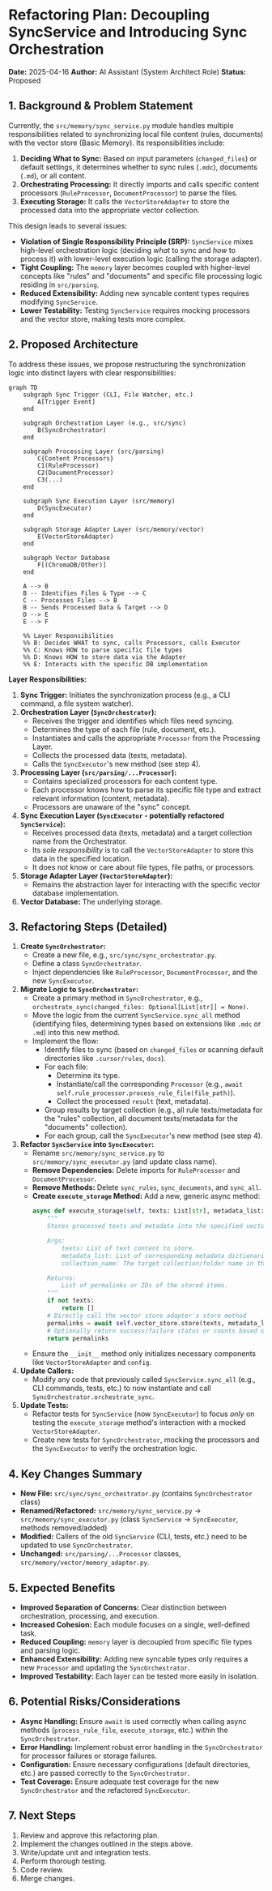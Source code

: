 # Refactoring Plan: Decoupling SyncService and Introducing Sync Orchestration

**Date:** 2025-04-16
**Author:** AI Assistant (System Architect Role)
**Status:** Proposed

## 1. Background & Problem Statement

Currently, the `src/memory/sync_service.py` module handles multiple responsibilities related to synchronizing local file content (rules, documents) with the vector store (Basic Memory). Its responsibilities include:

1. **Deciding What to Sync:** Based on input parameters (`changed_files`) or default settings, it determines whether to sync rules (`.mdc`), documents (`.md`), or all content.
2. **Orchestrating Processing:** It directly imports and calls specific content processors (`RuleProcessor`, `DocumentProcessor`) to parse the files.
3. **Executing Storage:** It calls the `VectorStoreAdapter` to store the processed data into the appropriate vector collection.

This design leads to several issues:

* **Violation of Single Responsibility Principle (SRP):** `SyncService` mixes high-level orchestration logic (deciding *what* to sync and *how* to process it) with lower-level execution logic (calling the storage adapter).
* **Tight Coupling:** The `memory` layer becomes coupled with higher-level concepts like "rules" and "documents" and specific file processing logic residing in `src/parsing`.
* **Reduced Extensibility:** Adding new syncable content types requires modifying `SyncService`.
* **Lower Testability:** Testing `SyncService` requires mocking processors and the vector store, making tests more complex.

## 2. Proposed Architecture

To address these issues, we propose restructuring the synchronization logic into distinct layers with clear responsibilities:

```mermaid
graph TD
    subgraph Sync Trigger (CLI, File Watcher, etc.)
        A[Trigger Event]
    end

    subgraph Orchestration Layer (e.g., src/sync)
        B(SyncOrchestrator)
    end

    subgraph Processing Layer (src/parsing)
        C{Content Processors}
        C1(RuleProcessor)
        C2(DocumentProcessor)
        C3(...)
    end

    subgraph Sync Execution Layer (src/memory)
        D(SyncExecutor)
    end

    subgraph Storage Adapter Layer (src/memory/vector)
        E(VectorStoreAdapter)
    end

    subgraph Vector Database
        F[(ChromaDB/Other)]
    end

    A --> B
    B -- Identifies Files & Type --> C
    C -- Processes Files --> B
    B -- Sends Processed Data & Target --> D
    D --> E
    E --> F

    %% Layer Responsibilities
    %% B: Decides WHAT to sync, calls Processors, calls Executor
    %% C: Knows HOW to parse specific file types
    %% D: Knows HOW to store data via the Adapter
    %% E: Interacts with the specific DB implementation
```

**Layer Responsibilities:**

1. **Sync Trigger:** Initiates the synchronization process (e.g., a CLI command, a file system watcher).
2. **Orchestration Layer (`SyncOrchestrator`):**
    * Receives the trigger and identifies which files need syncing.
    * Determines the type of each file (rule, document, etc.).
    * Instantiates and calls the appropriate `Processor` from the Processing Layer.
    * Collects the processed data (texts, metadata).
    * Calls the `SyncExecutor`'s new method (see step 4).
3. **Processing Layer (`src/parsing/...Processor`):**
    * Contains specialized processors for each content type.
    * Each processor knows how to parse its specific file type and extract relevant information (content, metadata).
    * Processors are unaware of the "sync" concept.
4. **Sync Execution Layer (`SyncExecutor` - potentially refactored `SyncService`):**
    * Receives processed data (texts, metadata) and a target collection name from the Orchestrator.
    * Its *sole responsibility* is to call the `VectorStoreAdapter` to store this data in the specified location.
    * It does not know or care about file types, file paths, or processors.
5. **Storage Adapter Layer (`VectorStoreAdapter`):**
    * Remains the abstraction layer for interacting with the specific vector database implementation.
6. **Vector Database:** The underlying storage.

## 3. Refactoring Steps (Detailed)

1. **Create `SyncOrchestrator`:**
    * Create a new file, e.g., `src/sync/sync_orchestrator.py`.
    * Define a class `SyncOrchestrator`.
    * Inject dependencies like `RuleProcessor`, `DocumentProcessor`, and the new `SyncExecutor`.
2. **Migrate Logic to `SyncOrchestrator`:**
    * Create a primary method in `SyncOrchestrator`, e.g., `orchestrate_sync(changed_files: Optional[List[str]] = None)`.
    * Move the logic from the current `SyncService.sync_all` method (identifying files, determining types based on extensions like `.mdc` or `.md`) into this new method.
    * Implement the flow:
        * Identify files to sync (based on `changed_files` or scanning default directories like `.cursor/rules`, `docs`).
        * For each file:
            * Determine its type.
            * Instantiate/call the corresponding `Processor` (e.g., `await self.rule_processor.process_rule_file(file_path)`).
            * Collect the processed `result` (text, metadata).
        * Group results by target collection (e.g., all rule texts/metadata for the "rules" collection, all document texts/metadata for the "documents" collection).
        * For each group, call the `SyncExecutor`'s new method (see step 4).
3. **Refactor `SyncService` into `SyncExecutor`:**
    * Rename `src/memory/sync_service.py` to `src/memory/sync_executor.py` (and update class name).
    * **Remove Dependencies:** Delete imports for `RuleProcessor` and `DocumentProcessor`.
    * **Remove Methods:** Delete `sync_rules`, `sync_documents`, and `sync_all`.
    * **Create `execute_storage` Method:** Add a new, generic async method:
        ```python
        async def execute_storage(self, texts: List[str], metadata_list: List[Dict[str, Any]], collection_name: str) -> List[str]:
            """
            Stores processed texts and metadata into the specified vector store collection.

            Args:
                texts: List of text content to store.
                metadata_list: List of corresponding metadata dictionaries.
                collection_name: The target collection/folder name in the vector store.

            Returns:
                List of permalinks or IDs of the stored items.
            """
            if not texts:
                return []
            # Directly call the vector store adapter's store method
            permalinks = await self.vector_store.store(texts, metadata_list, collection_name)
            # Optionally return success/failure status or counts based on permalinks
            return permalinks
        ```
    * Ensure the `__init__` method only initializes necessary components like `VectorStoreAdapter` and `config`.
4. **Update Callers:**
    * Modify any code that previously called `SyncService.sync_all` (e.g., CLI commands, tests, etc.) to now instantiate and call `SyncOrchestrator.orchestrate_sync`.
5. **Update Tests:**
    * Refactor tests for `SyncService` (now `SyncExecutor`) to focus *only* on testing the `execute_storage` method's interaction with a mocked `VectorStoreAdapter`.
    * Create new tests for `SyncOrchestrator`, mocking the processors and the `SyncExecutor` to verify the orchestration logic.

## 4. Key Changes Summary

* **New File:** `src/sync/sync_orchestrator.py` (contains `SyncOrchestrator` class)
* **Renamed/Refactored:** `src/memory/sync_service.py` -> `src/memory/sync_executor.py` (class `SyncService` -> `SyncExecutor`, methods removed/added)
* **Modified:** Callers of the old `SyncService` (CLI, tests, etc.) need to be updated to use `SyncOrchestrator`.
* **Unchanged:** `src/parsing/...Processor` classes, `src/memory/vector/memory_adapter.py`.

## 5. Expected Benefits

* **Improved Separation of Concerns:** Clear distinction between orchestration, processing, and execution.
* **Increased Cohesion:** Each module focuses on a single, well-defined task.
* **Reduced Coupling:** `memory` layer is decoupled from specific file types and parsing logic.
* **Enhanced Extensibility:** Adding new syncable types only requires a new `Processor` and updating the `SyncOrchestrator`.
* **Improved Testability:** Each layer can be tested more easily in isolation.

## 6. Potential Risks/Considerations

* **Async Handling:** Ensure `await` is used correctly when calling async methods (`process_rule_file`, `execute_storage`, etc.) within the `SyncOrchestrator`.
* **Error Handling:** Implement robust error handling in the `SyncOrchestrator` for processor failures or storage failures.
* **Configuration:** Ensure necessary configurations (default directories, etc.) are passed correctly to the `SyncOrchestrator`.
* **Test Coverage:** Ensure adequate test coverage for the new `SyncOrchestrator` and the refactored `SyncExecutor`.

## 7. Next Steps

1. Review and approve this refactoring plan.
2. Implement the changes outlined in the steps above.
3. Write/update unit and integration tests.
4. Perform thorough testing.
5. Code review.
6. Merge changes.
